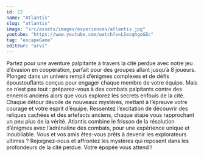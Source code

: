 ```yaml
---
id: 22
name: "Atlantis"
slug: "atlantis"
image: "src/assets/images/experiences/atlantis.jpg"
youtube: "https://www.youtube.com/watch?v=LSecqhgoGEc"
tag: "escapeGame"
editeur: "arvi"
---
```


Partez pour une aventure palpitante à travers la cité perdue avec notre jeu d’évasion en coopération, parfait pour des groupes allant jusqu’à 8 joueurs. Plongez dans un univers rempli d’énigmes complexes et de défis époustouflants conçus pour engager chaque membre de votre équipe. Mais ce n’est pas tout : préparez-vous à des combats palpitants contre des ennemis anciens alors que vous explorez les secrets enfouis de la cité. Chaque détour dévoile de nouveaux mystères, mettant à l’épreuve votre courage et votre esprit d’équipe. Ressentez l’excitation de découvrir des reliques cachées et des artefacts anciens, chaque étape vous rapprochant un peu plus de la vérité. Atlantis combine le frisson de la résolution d’énigmes avec l’adrénaline des combats, pour une expérience unique et inoubliable. Vous et vos amis êtes-vous prêts à devenir les explorateurs ultimes ? Rejoignez-nous et affrontez les mystères qui reposent dans les profondeurs de la cité perdue. Votre épopée vous attend !







